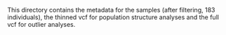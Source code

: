 This directory contains the metadata for the samples (after filtering, 183 individuals), the thinned vcf for population structure analyses and the full vcf for outlier analyses.
